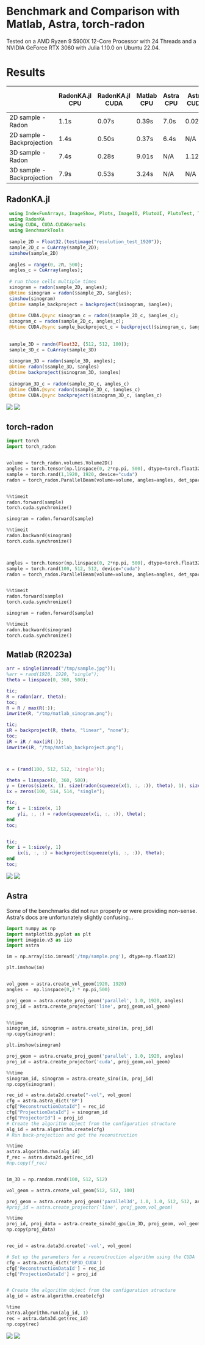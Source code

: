 # Benchmark and Comparison with Matlab, Astra, torch-radon
Tested on a AMD Ryzen 9 5900X 12-Core Processor with 24 Threads and a NVIDIA GeForce RTX 3060 with Julia 1.10.0 on Ubuntu 22.04.

# Results

|                               |RadonKA.jl CPU | RadonKA.jl CUDA    | Matlab CPU | Astra CPU | Astra CUDA |torch-radon CUDA|
|-------------------------------|---------------|-------------------|------------|-----------|-----------|----------------|
|2D sample - Radon              |1.1s           |0.07s              |0.39s       |7.0s       |0.025s     |0.011s           | 
|2D sample - Backprojection     |1.4s           |0.50s              |0.37s       |6.4s       |N/A        |0.008s           | 
|3D sample - Radon              |7.4s           |0.28s              |9.01s       |N/A        |1.12s      |0.062s          |
|3D sample - Backprojection     |7.9s           |0.53s              |3.24s       |N/A        |N/A        |0.063s          |



## RadonKA.jl
```julia
 using IndexFunArrays, ImageShow, Plots, ImageIO, PlutoUI, PlutoTest, TestImages
 using RadonKA
 using CUDA, CUDA.CUDAKernels
 using BenchmarkTools
 
 sample_2D = Float32.(testimage("resolution_test_1920"));
 sample_2D_c = CuArray(sample_2D);
 simshow(sample_2D)
 
 angles = range(0, 2π, 500);
 angles_c = CuArray(angles);
 
 # run those cells multiple times
 sinogram = radon(sample_2D, angles);
 @btime sinogram = radon($sample_2D, $angles);
 simshow(sinogram)
 @btime sample_backproject = backproject($sinogram, $angles);
 
 @btime CUDA.@sync sinogram_c = radon($sample_2D_c, $angles_c);
 sinogram_c = radon(sample_2D_c, angles_c);
 @btime CUDA.@sync sample_backproject_c = backproject($sinogram_c, $angles_c);
 
 
 sample_3D = randn(Float32, (512, 512, 100));
 sample_3D_c = CuArray(sample_3D)
 
 sinogram_3D = radon(sample_3D, angles);
 @btime radon($sample_3D, $angles)
 @btime backproject($sinogram_3D, $angles)
 
 sinogram_3D_c = radon(sample_3D_c, angles_c)
 @btime CUDA.@sync radon($sample_3D_c, $angles_c)
 @btime CUDA.@sync backproject($sinogram_3D_c, $angles_c)
```
![](../assets/radonka_sinogram.png)
![](../assets/radonka_backproject.png)


## torch-radon
```python
import torch
import torch_radon


volume = torch_radon.volumes.Volume2D()
angles = torch.tensor(np.linspace(0, 2*np.pi, 500), dtype=torch.float32, device="cuda")
sample = torch.rand(1,1920, 1920, device="cuda")
radon = torch_radon.ParallelBeam(volume=volume, angles=angles, det_spacing=1.0, det_count=1920)


%%timeit
radon.forward(sample)
torch.cuda.synchronize()

sinogram = radon.forward(sample)

%%timeit
radon.backward(sinogram)
torch.cuda.synchronize()



angles = torch.tensor(np.linspace(0, 2*np.pi, 500), dtype=torch.float32, device="cuda")
sample = torch.rand(100, 512, 512, device="cuda")
radon = torch_radon.ParallelBeam(volume=volume, angles=angles, det_spacing=1.0, det_count=512)


%%timeit
radon.forward(sample)
torch.cuda.synchronize()

sinogram = radon.forward(sample)

%%timeit
radon.backward(sinogram)
torch.cuda.synchronize()
```



## Matlab (R2023a)
```matlab
arr = single(imread("/tmp/sample.jpg")); 
%arr = rand(1920, 1920, "single");
theta = linspace(0, 360, 500);

tic;
R = radon(arr, theta);
toc;
R = R / max(R(:));
imwrite(R, "/tmp/matlab_sinogram.png");

tic; 
iR = backproject(R, theta, "linear", "none");
toc;
iR = iR / max(iR(:));
imwrite(iR, "/tmp/matlab_backproject.png");



x = (rand(100, 512, 512, 'single'));

theta = linspace(0, 360, 500);
y = (zeros(size(x, 1), size(radon(squeeze(x(1, :, :)), theta), 1), size(radon(squeeze(x(1, :, :)), theta), 2), 'single'));
ix = zeros(100, 514, 514, "single");

tic;
for i = 1:size(x, 1)
    y(i, :, :) = radon(squeeze(x(i, :, :)), theta);
end
toc;


tic;
for i = 1:size(y, 1)
    ix(i, :, :) = backproject(squeeze(y(i, :, :)), theta);
end
toc;
```

![](../assets/matlab_sinogram.png)
![](../assets/matlab_backproject.png)

## Astra
Some of the benchmarks did not run properly or were providing non-sense.
Astra's docs are unfortunately slightly confusing...
```python
import numpy as np
import matplotlib.pyplot as plt
import imageio.v3 as iio
import astra

im = np.array(iio.imread('/tmp/sample.png'), dtype=np.float32)

plt.imshow(im)


vol_geom = astra.create_vol_geom(1920, 1920)
angles =  np.linspace(0,2 * np.pi,500)

proj_geom = astra.create_proj_geom('parallel', 1.0, 1920, angles)
proj_id = astra.create_projector('line', proj_geom,vol_geom)


%%time
sinogram_id, sinogram = astra.create_sino(im, proj_id)
np.copy(sinogram);

plt.imshow(sinogram)

proj_geom = astra.create_proj_geom('parallel', 1.0, 1920, angles)
proj_id = astra.create_projector('cuda', proj_geom,vol_geom)

%%time
sinogram_id, sinogram = astra.create_sino(im, proj_id)
np.copy(sinogram);

rec_id = astra.data2d.create("-vol", vol_geom)
cfg = astra.astra_dict('BP')
cfg["ReconstructionDataId"] = rec_id
cfg["ProjectionDataId"] = sinogram_id
cfg["ProjectorId"] = proj_id
# Create the algorithm object from the configuration structure
alg_id = astra.algorithm.create(cfg)
# Run back-projection and get the reconstruction

%%time
astra.algorithm.run(alg_id)
f_rec = astra.data2d.get(rec_id)
#np.copy(f_rec)


im_3D = np.random.rand(100, 512, 512)

vol_geom = astra.create_vol_geom(512, 512, 100)

proj_geom = astra.create_proj_geom('parallel3d', 1.0, 1.0, 512, 512, angles)
#proj_id = astra.create_projector('line', proj_geom,vol_geom)

%%time
proj_id, proj_data = astra.create_sino3d_gpu(im_3D, proj_geom, vol_geom)
np.copy(proj_data)


rec_id = astra.data3d.create('-vol', vol_geom)

# Set up the parameters for a reconstruction algorithm using the CUDA
cfg = astra.astra_dict('BP3D_CUDA')
cfg['ReconstructionDataId'] = rec_id
cfg['ProjectionDataId'] = proj_id


# Create the algorithm object from the configuration structure
alg_id = astra.algorithm.create(cfg)

%time
astra.algorithm.run(alg_id, 1)
rec = astra.data3d.get(rec_id)
np.copy(rec)
```

![](../assets/astra_sinogram.png)
![](../assets/astra_backproject.png)

